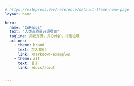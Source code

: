 ```yaml
---
# https://vitepress.dev/reference/default-theme-home-page
layout: home

hero:
  name: "CnRepos"
  text: "人类高质量开源项目"
  tagline: 用爱开源，用心维护，拒绝垃圾
  actions:
    - theme: brand
      text: 加入我们
      link: /markdown-examples
    - theme: alt
      text: 关于
      link: /docs/about


---
```




<script setup>
import RepoList from './components/RepoList.vue' 
import { data } from './repos.data.ts'


</script>

<RepoList :repos="data" /> 
